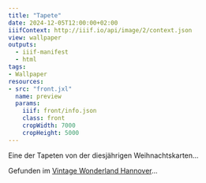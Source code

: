 ```yaml
---
title: "Tapete"
date: 2024-12-05T12:00:00+02:00
iiifContext: http://iiif.io/api/image/2/context.json
view: wallpaper
outputs:
  - iiif-manifest
  - html
tags:
- Wallpaper
resources:
- src: "front.jxl"
  name: preview
  params:
    iiif: front/info.json
    class: front
    cropWidth: 7000
    cropHeight: 5000
---
```

Eine der Tapeten von der diesjährigen Weihnachtskarten...

<div class="source">
Gefunden im <a href="https://www.facebook.com/vintagebythesea/?locale=de_DE">Vintage Wonderland Hannover</a>...
</div>
